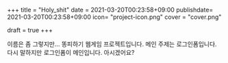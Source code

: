 +++
title = "Holy_shit"
date = 2021-03-20T00:23:58+09:00
publishdate= 2021-03-20T00:23:58+09:00
icon= "project-icon.png"
cover = "cover.png"

draft = true
+++

이름은 좀 그렇지만... 똥피하기 웹게임 프로젝트입니다. 메인 주제는 로그인폼입니다. 다시 말하지만 로그인폼이 메인입니다. 아시겠어요?
